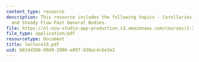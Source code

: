 ```yaml
---
content_type: resource
description: This resource includes the following topics - Corollaries, Model Testing,
  and Steady Flow Past General Bodies.
file: https://ol-ocw-studio-app-production.s3.amazonaws.com/courses/2-20-marine-hydrodynamics-13-021-spring-2005/b014d38899d92006e897830ac4c6e3e2_lecture19.pdf
file_type: application/pdf
resourcetype: Document
title: lecture19.pdf
uid: b014d388-99d9-2006-e897-830ac4c6e3e2
---
```

